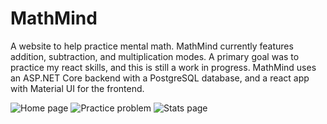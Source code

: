 # MathMind

A website to help practice mental math.  MathMind currently features addition, subtraction, and multiplication modes.  A primary goal was to practice my react skills, and this is still a work in progress.  MathMind uses an ASP.NET Core backend with a PostgreSQL database, and a react app with Material UI for the frontend.

![Home page](https://i.imgur.com/RzaNKNI.png)
![Practice problem](https://i.imgur.com/j5i2ZFH.png)
![Stats page](https://i.imgur.com/QrAptkK.png)
